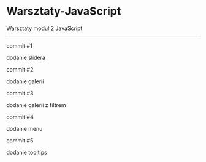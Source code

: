 # Warsztaty-JavaScript
Warsztaty moduł 2 JavaScript

_____________
commit  #1

dodanie slidera

commit #2

dodanie galerii

commit #3

dodanie galerii z filtrem

commit #4

dodanie menu

commit #5 

dodanie tooltips

